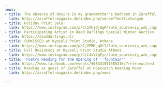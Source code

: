 ```yaml
---
news:
- title: The absence of desire in my grandmother's bedroom in Zaraffel-Magazin
  link: http://zaraffel-magazin.de/index.php/veroeffentlichungen
- title: Holiday Print Sale!
  link: https://www.instagram.com/p/Cl1VhjOjWgP/?utm_source=ig_web_copy_link
- title: Participating Artist in Dead Darlings Special Winter Auction
  link: https://deaddarlings.nl/
- title: SUNKISSED at Kypseli Print Studio, Athens
  link: https://www.instagram.com/p/CjVFBK_qUfI/?utm_source=ig_web_copy_link
- title: Fall Residency at Kypseli Print Studio Athens
  link: https://www.instagram.com/p/CiC4vY7qFyr/?utm_source=ig_web_copy_link
- title: 'Poetry Reading for the Opening of ''fountain''  '
  link: https://www.facebook.com/events/468341551555316/?ref=newsfeed
- title: Reading as guest of Zaraffel at Hopscotch Reading Room
  link: http://zaraffel-magazin.de/index.php/news

---
```

